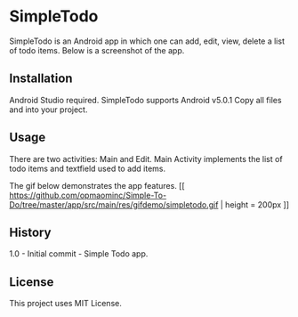 # SimpleTodo

SimpleTodo is an Android app in which one can add, edit, view, delete a list of todo items. Below is a screenshot of the app.

## Installation
Android Studio required. SimpleTodo supports Android v5.0.1
Copy all files and into your project.

## Usage
There are two activities: Main and Edit. Main Activity implements the list of todo items and textfield used to add items. 

The gif below demonstrates the app features.
[[ https://github.com/opmaominc/Simple-To-Do/tree/master/app/src/main/res/gifdemo/simpletodo.gif | height = 200px ]]

## History
1.0 - Initial commit - Simple Todo app.

## License
This project uses MIT License.
